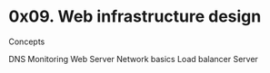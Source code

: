 # 0x09. Web infrastructure design
Concepts

DNS
Monitoring
Web Server
Network basics
Load balancer
Server
